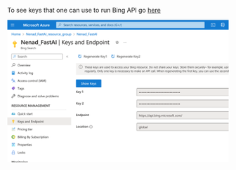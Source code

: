To see keys that one can use to run Bing API go [here](https://portal.azure.com/#home)

![](assets/Pasted_image_20221221121217.png)
